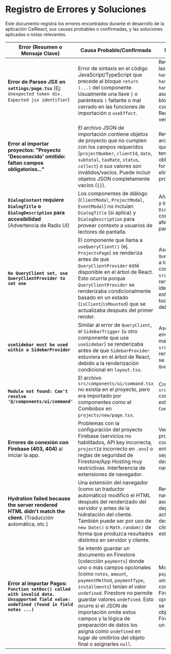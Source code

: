 
# Registro de Errores y Soluciones

Este documento registra los errores encontrados durante el desarrollo de la aplicación CalReact, sus causas probables o confirmadas, y las soluciones aplicadas o notas relevantes.

| Error (Resumen o Mensaje Clave) | Causa Probable/Confirmada                                                                 | Solución Aplicada / Notas                                                                                                                               | Fecha (Opcional) |
| ------------------------------- | ----------------------------------------------------------------------------------------- | ------------------------------------------------------------------------------------------------------------------------------------------------------- | ---------------- |
| **Error de Parseo JSX en `settings/page.tsx`** (Ej: `Unexpected token div. Expected jsx identifier`) | Error de sintaxis en el código JavaScript/TypeScript que precede al bloque `return (...)` del componente. Usualmente una llave `}` o paréntesis `)` faltante o mal cerrado en las funciones de importación o `useEffect`. | Revisar y corregir la sintaxis de las funciones (ej. `handleImportClients`, `handleImportProjects`, `handleImportPayments`) asegurando que todos los bloques de código estén correctamente cerrados. Reemplazar el archivo con una versión corregida. | 2024-07-29       |
| **Error al importar proyectos: "Proyecto 'Desconocido' omitido: faltan campos obligatorios..."** | El archivo JSON de importación contiene objetos de proyecto que no cumplen con los campos requeridos (`projectNumber`, `clientId`, `date`, `subtotal`, `taxRate`, `status`, `collect`) o sus valores son inválidos/vacíos. Puede incluir objetos JSON completamente vacíos (`{}`). | Revisar el contenido del archivo JSON para asegurar que cada objeto de proyecto tenga todos los campos obligatorios con datos y formatos válidos. Corregir o eliminar los objetos de proyecto inválidos del JSON. | 2024-07-29       |
| **`DialogContent` requiere `DialogTitle` o `DialogDescription` para accesibilidad** (Advertencia de Radix UI) | Los componentes de diálogo (`ClientModal`, `ProjectModal`, `EventModal`) no incluían `DialogTitle` (si aplica) y `DialogDescription` para proveer contexto a usuarios de lectores de pantalla. | Añadir `DialogTitle` (si faltaba) y `DialogDescription` a cada `DialogHeader` en los componentes de modal afectados para cumplir con las pautas de accesibilidad. | 2024-07-29       |
| **`No QueryClient set, use QueryClientProvider to set one`** | El componente que llama a `useQueryClient()` (ej. `ProjectsPage`) se renderiza antes de que `QueryClientProvider` esté disponible en el árbol de React. Esto ocurría porque `QueryClientProvider` se renderizaba condicionalmente basado en un estado (`isClient`/`isMounted`) que se actualizaba después del primer render. | Asegurar que `QueryClientProvider` envuelva a los `children` de manera consistente en `src/app/layout.tsx` durante el renderizado del cliente, idealmente mostrando un estado de carga hasta que todos los proveedores del lado del cliente estén listos. | 2024-07-28       |
| **`useSidebar must be used within a SidebarProvider`** | Similar al error de `QueryClient`, el `SidebarTrigger` (u otro componente que use `useSidebar`) se renderizaba antes de que `SidebarProvider` estuviera en el árbol de React, debido a la renderización condicional en `layout.tsx`. | Asegurar que `SidebarProvider` envuelva a los `children` de manera consistente en `src/app/layout.tsx` durante el renderizado del cliente, como se hizo con `QueryClientProvider`. | 2024-07-28       |
| **`Module not found: Can't resolve '@/components/ui/command'`** | El archivo `src/components/ui/command.tsx` no existía en el proyecto, pero era importado por componentes como el Combobox en `projects/new/page.tsx`. | Crear el archivo `src/components/ui/command.tsx` con la implementación estándar del componente `Command` de ShadCN/UI. | 2024-07-28       |
| **Errores de conexión con Firebase (403, 404)** al iniciar la app. | Problemas con la configuración del proyecto Firebase (servicios no habilitados, API key incorrecta, `projectId` incorrecto en `.env`) o reglas de seguridad de Firestore/App Hosting muy restrictivas. Interferencia de extensiones de navegador. | Verificar la configuración del proyecto Firebase en la consola, las variables de entorno en `.env` y las reglas de seguridad. Probar deshabilitando extensiones del navegador. | 2024-07-28       |
| **Hydration failed because the server rendered HTML didn't match the client.** (Traducción automática, etc.) | Una extensión del navegador (como un traductor automático) modificó el HTML después del renderizado del servidor y antes de la hidratación del cliente. También puede ser por uso de `new Date()` o `Math.random()` de forma que produzca resultados distintos en servidor y cliente. | Revisar extensiones del navegador. Para `new Date()`, asegurar que los componentes dependientes de la fecha actual se rendericen solo después del montaje en el cliente (usando `useEffect` y un estado `isClient`). | 2024-07-28       |
| **Error al importar Pagos: `Function setDoc() called with invalid data. Unsupported field value: undefined (found in field notes ...)`** | Se intentó guardar un documento en Firestore (colección `payments`) donde uno o más campos opcionales (como `notes`, `amount`, `paymentMethod`, `paymentType`, `installments`) tenían el valor `undefined`. Firestore no permite guardar valores `undefined`. Esto ocurre si el JSON de importación omite estos campos y la lógica de preparación de datos los asigna como `undefined` en lugar de omitirlos del objeto final o asignarles `null`. | Modificar el servicio `paymentService.ts` (función `addPayment`) para que, al construir el objeto a guardar en Firestore, los campos opcionales que sean `undefined` se omitan por completo del objeto. De esta manera, Firestore no intentará escribir un campo con valor `undefined`. | 2024-07-30       |

<!-- Añade nuevas entradas aquí a medida que surjan -->
